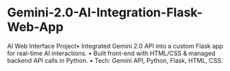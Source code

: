 # Gemini-2.0-AI-Integration-Flask-Web-App
AI Web Interface Project• Integrated Gemini 2.0 API into a custom Flask app for real-time AI interactions. • Built front-end with HTML/CSS &amp; managed backend API calls in Python. • Tech: Gemini API, Python, Flask, HTML, CSS.
